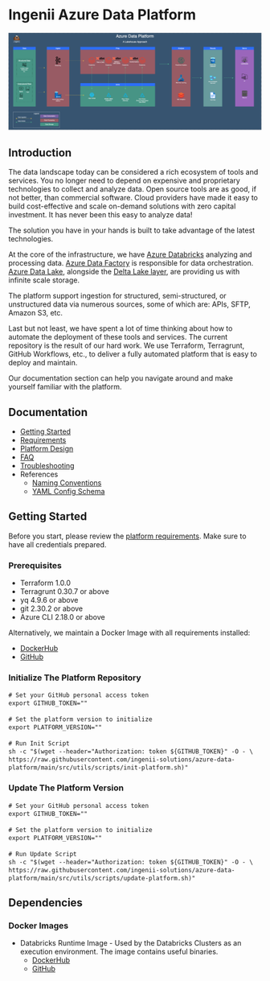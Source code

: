 # Ingenii Azure Data Platform

![Ingenii Azure Data Platform](./docs/assets/adp-design-overview.png)

## Introduction

The data landscape today can be considered a rich ecosystem of tools and services. You no longer need to depend on expensive and proprietary technologies to collect and analyze data. Open source tools are as good, if not better, than commercial software. Cloud providers have made it easy to build cost-effective and scale on-demand solutions with zero capital investment. It has never been this easy to analyze data!

The solution you have in your hands is built to take advantage of the latest technologies.

At the core of the infrastructure, we have [Azure Databricks](https://docs.microsoft.com/en-us/azure/databricks/scenarios/what-is-azure-databricks) analyzing and processing data.
[Azure Data Factory](https://azure.microsoft.com/en-us/services/data-factory/) is responsible for data orchestration. [Azure Data Lake](https://azure.microsoft.com/en-us/solutions/data-lake/), alongside the [Delta Lake layer](https://delta.io), are providing us with infinite scale storage.

The platform support ingestion for structured, semi-structured, or unstructured data via numerous sources, some of which are: APIs, SFTP, Amazon S3, etc.

Last but not least, we have spent a lot of time thinking about how to automate the deployment of these tools and services. The current repository is the result of our hard work. We use Terraform, Terragrunt, GitHub Workflows, etc., to deliver a fully automated platform that is easy to deploy and maintain.

Our documentation section can help you navigate around and make yourself familiar with the platform.

## Documentation

- [Getting Started](#getting-started)
- [Requirements](./docs/platform_requirements.md)
- [Platform Design](./docs/platform_design.md)
- [FAQ](./docs/faq.md)
- [Troubleshooting](./docs/troubleshooting.md)
- References
  - [Naming Conventions](./docs/naming_conventions.md)
  - [YAML Config Schema](./docs/yaml_config_schema.md)

## Getting Started

Before you start, please review the [platform requirements](./docs/platform_requirements.md). Make sure to have all credentials prepared.

### Prerequisites

- Terraform 1.0.0
- Terragrunt 0.30.7 or above
- yq 4.9.6 or above
- git 2.30.2 or above
- Azure CLI 2.18.0 or above

Alternatively, we maintain a Docker Image with all requirements installed:

- [DockerHub](https://hub.docker.com/r/ingeniisolutions/terraform-runtime)
- [GitHub](https://github.com/ingenii-solutions/terraform-runtime)

### Initialize The Platform Repository

```shell
# Set your GitHub personal access token
export GITHUB_TOKEN=""

# Set the platform version to initialize
export PLATFORM_VERSION=""

# Run Init Script
sh -c "$(wget --header="Authorization: token ${GITHUB_TOKEN}" -O - \
https://raw.githubusercontent.com/ingenii-solutions/azure-data-platform/main/src/utils/scripts/init-platform.sh)"
```

### Update The Platform Version

```shell
# Set your GitHub personal access token
export GITHUB_TOKEN=""

# Set the platform version to initialize
export PLATFORM_VERSION=""

# Run Update Script
sh -c "$(wget --header="Authorization: token ${GITHUB_TOKEN}" -O - \
https://raw.githubusercontent.com/ingenii-solutions/azure-data-platform/main/src/utils/scripts/update-platform.sh)"
```

## Dependencies

### Docker Images

- Databricks Runtime Image - Used by the Databricks Clusters as an execution environment. The image contains useful binaries.
  - [DockerHub](https://hub.docker.com/r/ingeniisolutions/data-platform-databricks-runtime)
  - [GitHub](https://github.com/ingenii-solutions/data-platform-databricks-runtime)
